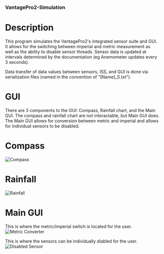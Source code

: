 ### VantagePro2-Simulation

# Description

This program simulates the VantagePro2's integrated sensor suite and GUI. It allows for the switching between imperial and metric
measurement as well as the ability to disable sensor threads. Sensor data is updated at intervals determined by the documentation
(eg Anemometer updates every 3 seconds).

Data transfer of data values between sensors, ISS, and GUI is done via serialization files (named in the convention of "[Name]_S.txt").

# GUI

There are 3 components to the GUI: Compass, Rainfall chart, and the Main GUI. The compass and rainfall chart are not interactable, 
but Main GUI does. The Main GUI allows for conversion between metric and imperial and allows for individual sensors to be disabled. 

# Compass
![Compass](https://user-images.githubusercontent.com/46460325/104662978-d1c3ba00-5680-11eb-88c6-23a886eade84.PNG)

# Rainfall
![Rainfall](https://user-images.githubusercontent.com/46460325/104663082-194a4600-5681-11eb-95cf-049dcfc2cd43.PNG)

# Main GUI
This is where the metric/imperial switch is located for the user. 
![Metric Converter](https://user-images.githubusercontent.com/46460325/104663137-2f580680-5681-11eb-9a1d-939d67bf02a8.PNG)

This is where the sensors can be individually diabled for the user. 
![Disabled Sensor](https://user-images.githubusercontent.com/46460325/104663139-2ff09d00-5681-11eb-91ce-832c690c443a.PNG)
